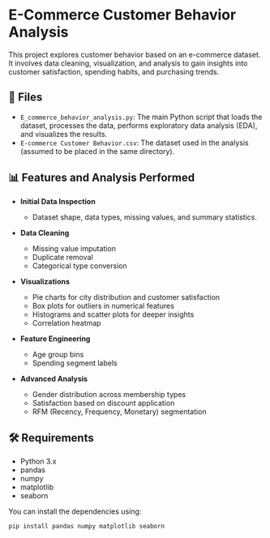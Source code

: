 # E-Commerce Customer Behavior Analysis

This project explores customer behavior based on an e-commerce dataset. It involves data cleaning, visualization, and analysis to gain insights into customer satisfaction, spending habits, and purchasing trends.

## 📁 Files

- `E_commerce_behavior_analysis.py`: The main Python script that loads the dataset, processes the data, performs exploratory data analysis (EDA), and visualizes the results.
- `E-commerce Customer Behavior.csv`: The dataset used in the analysis (assumed to be placed in the same directory).

## 📊 Features and Analysis Performed

- **Initial Data Inspection**
  - Dataset shape, data types, missing values, and summary statistics.
  
- **Data Cleaning**
  - Missing value imputation
  - Duplicate removal
  - Categorical type conversion

- **Visualizations**
  - Pie charts for city distribution and customer satisfaction
  - Box plots for outliers in numerical features
  - Histograms and scatter plots for deeper insights
  - Correlation heatmap

- **Feature Engineering**
  - Age group bins
  - Spending segment labels

- **Advanced Analysis**
  - Gender distribution across membership types
  - Satisfaction based on discount application
  - RFM (Recency, Frequency, Monetary) segmentation

## 🛠 Requirements

- Python 3.x
- pandas
- numpy
- matplotlib
- seaborn

You can install the dependencies using:

```bash
pip install pandas numpy matplotlib seaborn
